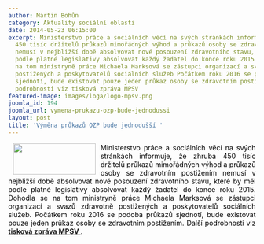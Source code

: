 ```yaml
---
author: Martin Bohůn
category: Aktuality sociální oblasti
date: 2014-05-23 06:15:00
excerpt: Ministerstvo práce a sociálních věcí na svých stránkách informuje, že zhruba
  450 tisíc držitelů průkazů mimořádných výhod a průkazů osoby se zdravotním postižením
  nemusí v nejbližší době absolvovat nové posouzení zdravotního stavu, které by měl
  podle platné legislativy absolvovat každý žadatel do konce roku 2015 Dohodla se
  na tom ministryně práce Michaela Marksová se zástupci organizací a svazů zdravotně
  postižených a poskytovatelů sociálních služeb Počátkem roku 2016 se podoba průkazů
  sjednotí, bude existovat pouze jeden průkaz osoby se zdravotním postižením Další
  podrobnosti viz tisková zpráva MPSV  
featured-image: images/loga/logo-mpsv.png
joomla_id: 194
joomla_url: vymena-prukazu-ozp-bude-jednodussi
layout: post
title: 'Výměna průkazů OZP bude jednodušší '
---
```


<p style="text-align: justify;">
 <span style="color: #000000;">
  <img border="0" height="63" src="{{ site.baseurl }}/images/loga/logo-mpsv.png" style="float: left; margin-left: 10px; margin-right: 10px;" width="168"/>
  Ministerstvo práce a sociálních věcí na svých stránkách informuje, že zhruba 450 tisíc držitelů průkazů mimořádných výhod a průkazů osoby se zdravotním postižením nemusí v nejbližší době absolvovat nové posouzení zdravotního stavu, které by měl podle platné legislativy absolvovat každý žadatel do konce roku 2015. Dohodla se na tom ministryně práce Michaela Marksová se zástupci organizací a svazů zdravotně postižených a poskytovatelů sociálních služeb. Počátkem roku 2016 se podoba průkazů sjednotí, bude existovat pouze jeden průkaz osoby se zdravotním postižením. Další podrobnosti viz
  <strong>
   <a href="images/dokumenty-pdf-doc/tz_290414.pdf" target="_blank" title="Tisková zpráva MPSV 29.4.2014">
    tisková zpráva MPSV
   </a>
  </strong>
  .
 </span>
</p>